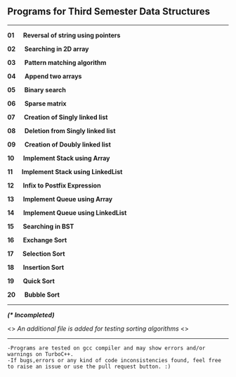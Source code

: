 ## Programs for Third Semester Data Structures

---
**01 &emsp;		Reversal of string using pointers**

**02 &emsp;		Searching in 2D array**

**03 &emsp;		Pattern matching algorithm**

**04 &emsp;		Append two arrays**

**05 &emsp;		Binary search**

**06 &emsp;		Sparse matrix**

**07 &emsp;		Creation of Singly linked list**

**08 &emsp;		Deletion from Singly linked list**

**09 &emsp;		Creation of Doubly linked list**

**10 &emsp;		Implement Stack using Array**

**11 &emsp;		Implement Stack using LinkedList**

**12 &emsp;		Infix to Postfix Expression**

**13 &emsp;		Implement Queue using Array**

**14 &emsp;		Implement Queue using LinkedList**

**15 &emsp;		Searching in BST**

**16 &emsp;		Exchange Sort**

**17 &emsp;		Selection Sort**

**18 &emsp;		Insertion Sort**

**19 &emsp;		Quick Sort**

**20 &emsp;		Bubble Sort**

---
___(* Incompleted)___

<> *_An additional file is added for testing sorting algorithms_* <>

---
	-Programs are tested on gcc compiler and may show errors and/or warnings on TurboC++.
	-If bugs,errors or any kind of code inconsistencies found, feel free to raise an issue or use the pull request button. :)
